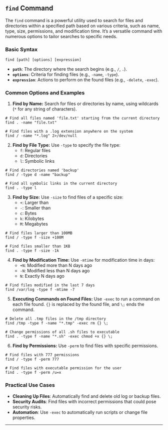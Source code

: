 ## **`find` Command**
The `find` command is a powerful utility used to search for files and directories within a specified path based on various criteria, such as name, type, size, permissions, and modification time. It’s a versatile command with numerous options to tailor searches to specific needs.
### **Basic Syntax**
`find [path] [options] [expression]`
- **`path`**: The directory where the search begins (e.g., `/`, `.`).
- **`options`**: Criteria for finding files (e.g., `-name`, `-type`).
- **`expression`**: Actions to perform on the found files (e.g., `-delete`, `-exec`).

### **Common Options and Examples**
1. **Find by Name:** Search for files or directories by name, using wildcards (`*` for any string of characters).
```
# Find all files named 'file.txt' starting from the current directory
find . -name "file.txt"

# Find files with a .log extension anywhere on the system
find / -name "*.log" 2>/dev/null
```
    
2. **Find by File Type:** Use `-type` to specify the file type:
    - `f`: Regular files
    - `d`: Directories
    - `l`: Symbolic links
```
# Find directories named 'backup'
find / -type d -name "backup"

# Find all symbolic links in the current directory
find . -type l
```
    
3. **Find by Size:** Use `-size` to find files of a specific size:
    - `+`: Larger than
    - `-`: Smaller than
    - `c`: Bytes
    - `k`: Kilobytes
    - `M`: Megabytes
```
# Find files larger than 100MB
find / -type f -size +100M

# Find files smaller than 1KB
find . -type f -size -1k
```
    
4. **Find by Modification Time:** Use `-mtime` for modification time in days:
    - `+N`: Modified more than N days ago
    - `-N`: Modified less than N days ago
    - `N`: Exactly N days ago
```
# Find files modified in the last 7 days
find /var/log -type f -mtime -7
```
    
5. **Executing Commands on Found Files:** Use `-exec` to run a command on each file found. `{}` is replaced by the found file, and `\;` ends the command.
```
# Delete all .tmp files in the /tmp directory
find /tmp -type f -name "*.tmp" -exec rm {} \;

# Change permissions of all .sh files to executable
find . -type f -name "*.sh" -exec chmod +x {} \;
```
    
6. **Find by Permissions:** Use `-perm` to find files with specific permissions.
```
# Find files with 777 permissions
find / -type f -perm 777

# Find files with executable permission for the user
find . -type f -perm /u=x
```
### **Practical Use Cases**
- **Cleaning Up Files**: Automatically find and delete old log or backup files.
- **Security Audits**: Find files with incorrect permissions that could pose security risks.
- **Automation**: Use `-exec` to automatically run scripts or change file properties.

---
